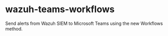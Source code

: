 # wazuh-teams-workflows
Send alerts from Wazuh SIEM to Microsoft Teams using the new Workflows method.
